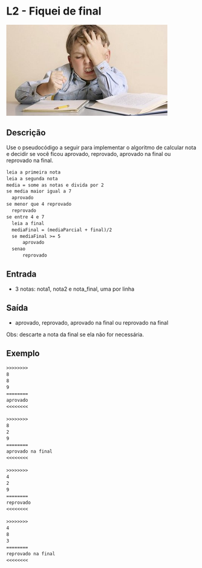 # L2 - Fiquei de final

![_](cover.jpg)

## Descrição

Use o pseudocódigo a seguir para implementar o algoritmo de calcular nota e decidir se você ficou aprovado, reprovado, aprovado na final ou reprovado na final.

```txt
leia a primeira nota
leia a segunda nota
media = some as notas e divida por 2
se media maior igual a 7
  aprovado
se menor que 4 reprovado
  reprovado
se entre 4 e 7
  leia a final
  mediaFinal = (mediaParcial + final)/2
  se mediaFinal >= 5
      aprovado
  senao
      reprovado
```

## Entrada

- 3 notas: nota1, nota2 e nota\_final, uma por linha

## Saída

- aprovado, reprovado, aprovado na final ou reprovado na final  

Obs: descarte a nota da final se ela não for necessária.

## Exemplo

```txt
>>>>>>>>
8
8
9
========
aprovado
<<<<<<<<

>>>>>>>>
8
2
9
========
aprovado na final
<<<<<<<<

>>>>>>>>
4
2
9
========
reprovado
<<<<<<<<

>>>>>>>>
4
8
3
========
reprovado na final
<<<<<<<<
```
